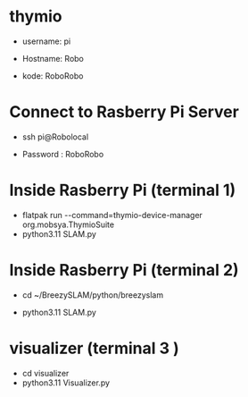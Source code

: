 # thymio

- username: pi

- Hostname: Robo

- kode: RoboRobo

# Connect to Rasberry Pi Server

- ssh pi@Robolocal

- Password : RoboRobo 

# Inside Rasberry Pi (terminal 1)

- flatpak run --command=thymio-device-manager org.mobsya.ThymioSuite
- python3.11 SLAM.py

# Inside Rasberry Pi (terminal 2)

- cd ~/BreezySLAM/python/breezyslam

- python3.11 SLAM.py

# visualizer (terminal 3 )

- cd visualizer 
- python3.11 Visualizer.py
